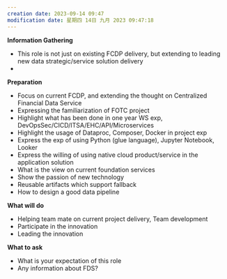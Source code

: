```yaml
---
creation date: 2023-09-14 09:47
modification date: 星期四 14日 九月 2023 09:47:18
---
```

**Information Gathering**
- This role is not just on existing FCDP delivery, but extending to leading new data strategic/service solution delivery
- 

**Preparation**
- Focus on current FCDP, and extending the thought on Centralized Financial Data Service
- Expressing the familiarization of FOTC project
- Highlight what has been done in one year WS exp, DevOpsSec/CICD/ITSA/EHC/API/Microservices
- Highlight the usage of Dataproc, Composer, Docker in project exp
- Express the exp of using Python (glue language), Jupyter Notebook, Looker
- Express the willing of using native cloud product/service in the application solution 
- What is the view on current foundation services
- Show the passion of new technology
- Reusable artifacts which support fallback
- How to design a good data pipeline

**What will do**
- Helping team mate on current project delivery, Team development
- Participate in the innovation
- Leading the innovation

**What to ask**
- What is your expectation of this role
- Any information about FDS?